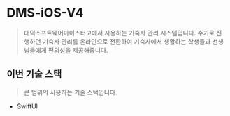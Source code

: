 # DMS-iOS-V4
> 대덕소프트웨어마이스터고에서 사용하는 기숙사 관리 시스템입니다. 수기로 진행하던 기숙사 관리를 온라인으로 전환하여 기숙사에서 생활하는 학생들과 선생님들에게 편의성을 제공해줍니다.

## 이번 기술 스택
> 큰 범위의 사용하는 기술 스택입니다.
- SwiftUI
